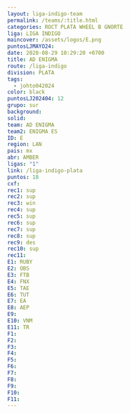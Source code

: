 ```yaml
---
layout: liga-indigo-team
permalink: /teams/:title.html
categories: ROCT PLATA WHEEL B GNORTE
liga: LIGA INDIGO
maincover: /assets/logos/E.png
puntosLJMAYO24: 
date: 2020-08-29 10:29:20 +0700
title: AD ENIGMA
route: /liga-indigo
division: PLATA
tags:
  - johto042024
color: black
puntosLJ202404: 12
grupo: sur
background: 
solid: 
team: AD ENIGMA
team2: ENIGMA ES
ID: E
region: LAN
pais: mx
abr: AMBER
ligas: "1"
link: /liga-indigo-plata
puntos: 18
cxf: 
rec1: sup
rec2: sup
rec3: win
rec4: sup
rec5: sup
rec6: sup
rec7: sup
rec8: sup
rec9: des
rec10: sup
rec11: 
E1: RUBY
E2: OBS
E3: FTB
E4: FNX
E5: TAE
E6: TUT
E7: EA
E8: AEP
E9: 
E10: VNM
E11: TR
F1: 
F2: 
F3: 
F4: 
F5: 
F6: 
F7: 
F8: 
F9: 
F10: 
F11:
---
```

